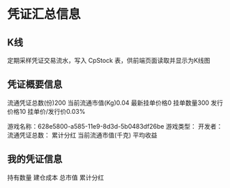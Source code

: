 # 凭证汇总信息

## K线

定期采样凭证交易流水，写入 CpStock 表，供前端页面读取并显示为K线图

## 凭证概要信息

流通凭证总数(份)200
当前流通市值(Kg)0.04
最新挂单价格0
挂单数量300
发行价格10
挂单价/发行价0.03%

游戏名称：628e5800-a585-11e9-8d3d-5b0483df26be
游戏类型：
开发者：
流通凭证总数：
累计分红
当前流通市值(千克)
平均收益

## 我的凭证信息

持有数量
建仓成本
总市值
累计分红
